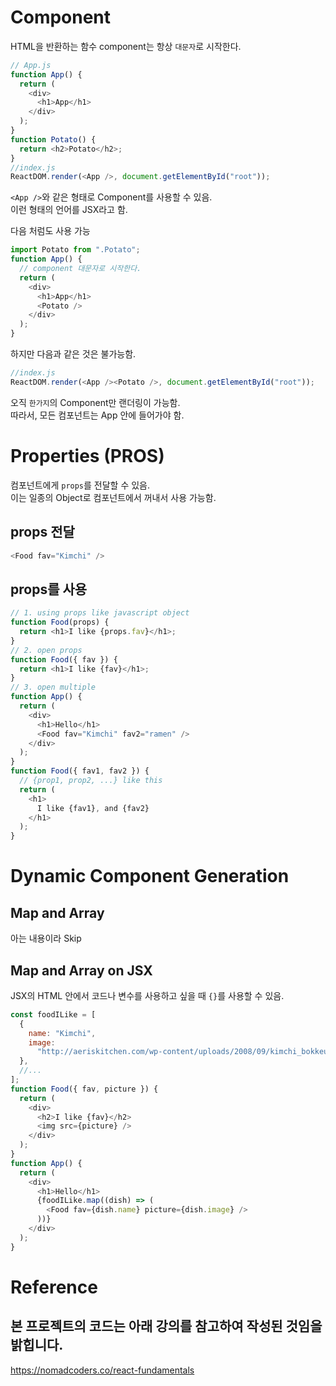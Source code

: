 # Component

HTML을 반환하는 함수
component는 항상 `대문자`로 시작한다.

```javascript
// App.js
function App() {
  return (
    <div>
      <h1>App</h1>
    </div>
  );
}
function Potato() {
  return <h2>Potato</h2>;
}
//index.js
ReactDOM.render(<App />, document.getElementById("root"));
```

`<App />`와 같은 형태로 Component를 사용할 수 있음.  
이런 형태의 언어를 JSX라고 함.

다음 처럼도 사용 가능

```javascript
import Potato from ".Potato";
function App() {
  // component 대문자로 시작한다.
  return (
    <div>
      <h1>App</h1>
      <Potato />
    </div>
  );
}
```

하지만 다음과 같은 것은 불가능함.

```javascript
//index.js
ReactDOM.render(<App /><Potato />, document.getElementById("root"));
```

오직 `한가지`의 Component만 랜더링이 가능함.  
따라서, 모든 컴포넌트는 App 안에 들어가야 함.

# Properties (PROS)

컴포넌트에게 `props`를 전달할 수 있음.  
이는 일종의 Object로 컴포넌트에서 꺼내서 사용 가능함.

## props 전달

```javascript
<Food fav="Kimchi" />
```

## props를 사용

```javascript
// 1. using props like javascript object
function Food(props) {
  return <h1>I like {props.fav}</h1>;
}
// 2. open props
function Food({ fav }) {
  return <h1>I like {fav}</h1>;
}
// 3. open multiple
function App() {
  return (
    <div>
      <h1>Hello</h1>
      <Food fav="Kimchi" fav2="ramen" />
    </div>
  );
}
function Food({ fav1, fav2 }) {
  // {prop1, prop2, ...} like this
  return (
    <h1>
      I like {fav1}, and {fav2}
    </h1>
  );
}
```

# Dynamic Component Generation

## Map and Array

아는 내용이라 Skip

## Map and Array on JSX

JSX의 HTML 안에서 코드나 변수를 사용하고 싶을 때 `{}`를 사용할 수 있음.

```javascript
const foodILike = [
  {
    name: "Kimchi",
    image:
      "http://aeriskitchen.com/wp-content/uploads/2008/09/kimchi_bokkeumbap_02-.jpg",
  },
  //...
];
function Food({ fav, picture }) {
  return (
    <div>
      <h2>I like {fav}</h2>
      <img src={picture} />
    </div>
  );
}
function App() {
  return (
    <div>
      <h1>Hello</h1>
      {foodILike.map((dish) => (
        <Food fav={dish.name} picture={dish.image} />
      ))}
    </div>
  );
}
```

# Reference

## 본 프로젝트의 코드는 아래 강의를 참고하여 작성된 것임을 밝힙니다.

https://nomadcoders.co/react-fundamentals
